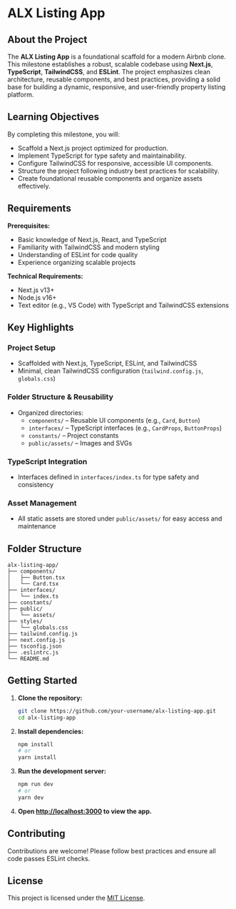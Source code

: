 # ALX Listing App

## About the Project

The **ALX Listing App** is a foundational scaffold for a modern Airbnb clone. This milestone establishes a robust, scalable codebase using **Next.js**, **TypeScript**, **TailwindCSS**, and **ESLint**. The project emphasizes clean architecture, reusable components, and best practices, providing a solid base for building a dynamic, responsive, and user-friendly property listing platform.

## Learning Objectives

By completing this milestone, you will:

- Scaffold a Next.js project optimized for production.
- Implement TypeScript for type safety and maintainability.
- Configure TailwindCSS for responsive, accessible UI components.
- Structure the project following industry best practices for scalability.
- Create foundational reusable components and organize assets effectively.

## Requirements

**Prerequisites:**

- Basic knowledge of Next.js, React, and TypeScript
- Familiarity with TailwindCSS and modern styling
- Understanding of ESLint for code quality
- Experience organizing scalable projects

**Technical Requirements:**

- Next.js v13+
- Node.js v16+
- Text editor (e.g., VS Code) with TypeScript and TailwindCSS extensions

## Key Highlights

### Project Setup

- Scaffolded with Next.js, TypeScript, ESLint, and TailwindCSS
- Minimal, clean TailwindCSS configuration (`tailwind.config.js`, `globals.css`)

### Folder Structure & Reusability

- Organized directories:
    - `components/` – Reusable UI components (e.g., `Card`, `Button`)
    - `interfaces/` – TypeScript interfaces (e.g., `CardProps`, `ButtonProps`)
    - `constants/` – Project constants
    - `public/assets/` – Images and SVGs

### TypeScript Integration

- Interfaces defined in `interfaces/index.ts` for type safety and consistency

### Asset Management

- All static assets are stored under `public/assets/` for easy access and maintenance

## Folder Structure

```
alx-listing-app/
├── components/
│   ├── Button.tsx
│   └── Card.tsx
├── interfaces/
│   └── index.ts
├── constants/
├── public/
│   └── assets/
├── styles/
│   └── globals.css
├── tailwind.config.js
├── next.config.js
├── tsconfig.json
├── .eslintrc.js
└── README.md
```

## Getting Started

1. **Clone the repository:**
     ```bash
     git clone https://github.com/your-username/alx-listing-app.git
     cd alx-listing-app
     ```

2. **Install dependencies:**
     ```bash
     npm install
     # or
     yarn install
     ```

3. **Run the development server:**
     ```bash
     npm run dev
     # or
     yarn dev
     ```

4. **Open [http://localhost:3000](http://localhost:3000) to view the app.**

## Contributing

Contributions are welcome! Please follow best practices and ensure all code passes ESLint checks.

## License

This project is licensed under the [MIT License](LICENSE).